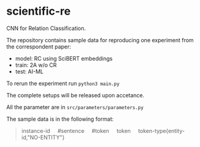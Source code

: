 # scientific-re
CNN for Relation Classification.

The repository contains sample data for reproducing one experiment from the correspondent paper:
  - model: RC using SciBERT embeddings
  - train: 2A w/o CR
  - test: AI-ML
  
To rerun the experiment run ``python3 main.py``

The complete setups will be released upon accetance.

All the parameter are in ``src/parameters/parameters.py``

The sample data is in the following format:

>instance-id&nbsp;&nbsp;&nbsp;&nbsp;&nbsp;#sentence&nbsp;&nbsp;&nbsp;&nbsp;&nbsp;#token&nbsp;&nbsp;&nbsp;&nbsp;&nbsp;token&nbsp;&nbsp;&nbsp;&nbsp;&nbsp;token-type{entity-id,"NO-ENTITY"}
